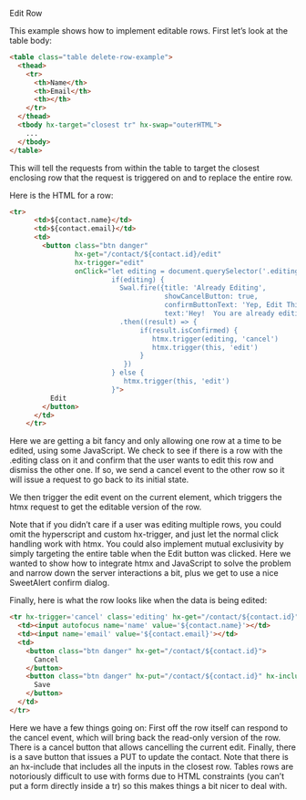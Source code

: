 Edit Row

This example shows how to implement editable rows. First let’s look at the table body:

```html
<table class="table delete-row-example">
  <thead>
    <tr>
      <th>Name</th>
      <th>Email</th>
      <th></th>
    </tr>
  </thead>
  <tbody hx-target="closest tr" hx-swap="outerHTML">
    ...
  </tbody>
</table>
```

This will tell the requests from within the table to target the closest enclosing row that the request is triggered on and to replace the entire row.

Here is the HTML for a row:

```html
<tr>
      <td>${contact.name}</td>
      <td>${contact.email}</td>
      <td>
        <button class="btn danger"
                hx-get="/contact/${contact.id}/edit"
                hx-trigger="edit"
                onClick="let editing = document.querySelector('.editing')
                         if(editing) {
                           Swal.fire({title: 'Already Editing',
                                      showCancelButton: true,
                                      confirmButtonText: 'Yep, Edit This Row!',
                                      text:'Hey!  You are already editing a row!  Do you want to cancel that edit and continue?'})
                           .then((result) => {
                                if(result.isConfirmed) {
                                   htmx.trigger(editing, 'cancel')
                                   htmx.trigger(this, 'edit')
                                }
                            })
                         } else {
                            htmx.trigger(this, 'edit')
                         }">
          Edit
        </button>
      </td>
    </tr>
```

Here we are getting a bit fancy and only allowing one row at a time to be edited, using some JavaScript. We check to see if there is a row with the .editing class on it and confirm that the user wants to edit this row and dismiss the other one. If so, we send a cancel event to the other row so it will issue a request to go back to its initial state.

We then trigger the edit event on the current element, which triggers the htmx request to get the editable version of the row.

Note that if you didn’t care if a user was editing multiple rows, you could omit the hyperscript and custom hx-trigger, and just let the normal click handling work with htmx. You could also implement mutual exclusivity by simply targeting the entire table when the Edit button was clicked. Here we wanted to show how to integrate htmx and JavaScript to solve the problem and narrow down the server interactions a bit, plus we get to use a nice SweetAlert confirm dialog.

Finally, here is what the row looks like when the data is being edited:

```html
<tr hx-trigger='cancel' class='editing' hx-get="/contact/${contact.id}">
  <td><input autofocus name='name' value='${contact.name}'></td>
  <td><input name='email' value='${contact.email}'></td>
  <td>
    <button class="btn danger" hx-get="/contact/${contact.id}">
      Cancel
    </button>
    <button class="btn danger" hx-put="/contact/${contact.id}" hx-include="closest tr">
      Save
    </button>
  </td>
</tr>
```

Here we have a few things going on: First off the row itself can respond to the cancel event, which will bring back the read-only version of the row. There is a cancel button that allows cancelling the current edit. Finally, there is a save button that issues a PUT to update the contact. Note that there is an hx-include that includes all the inputs in the closest row. Tables rows are notoriously difficult to use with forms due to HTML constraints (you can’t put a form directly inside a tr) so this makes things a bit nicer to deal with.
